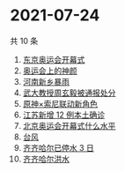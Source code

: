 # 2021-07-24

共 10 条

<!-- BEGIN -->
<!-- 最后更新时间 Sat Jul 24 2021 04:06:08 GMT+0800 (China Standard Time) -->

1. [东京奥运会开幕式](https://www.zhihu.com/search?q=东京奥运会开幕式)
1. [奥运会上的神颜](https://www.zhihu.com/search?q=运动员颜值)
1. [河南新乡暴雨](https://www.zhihu.com/search?q=河南新乡)
1. [武大教授周玄毅被通报处分](https://www.zhihu.com/search?q=周玄毅)
1. [原神×索尼联动新角色](https://www.zhihu.com/search?q=原神)
1. [江苏新增 12 例本土确诊](https://www.zhihu.com/search?q=南京疫情)
1. [北京奥运会开幕式什么水平](https://www.zhihu.com/search?q=北京奥运会开幕式)
1. [台风](https://www.zhihu.com/search?q=台风)
1. [齐齐哈尔已停水 3 日](https://www.zhihu.com/search?q=齐齐哈尔)
1. [齐齐哈尔洪水](https://www.zhihu.com/search?q=齐齐哈尔)

<!-- END -->
